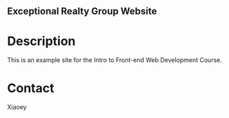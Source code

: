 Exceptional Realty Group Website
---

# Description

This is an example site for the Intro to Front-end Web Development Course.

# Contact
Xiaoey